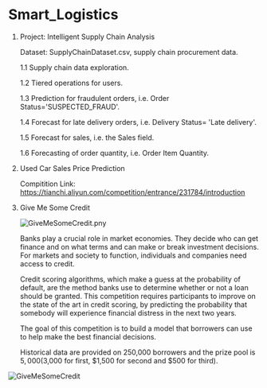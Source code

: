 # Smart_Logistics

1. Project: Intelligent Supply Chain Analysis

    Dataset: SupplyChainDataset.csv, supply chain procurement data.

    1.1 Supply chain data exploration.
    
    1.2 Tiered operations for users.
    
    1.3 Prediction for fraudulent orders, i.e. Order Status='SUSPECTED_FRAUD'.
    
    1.4 Forecast for late delivery orders, i.e. Delivery Status= 'Late delivery'.
    
    1.5 Forecast for sales, i.e. the Sales field.
    
    1.6 Forecasting of order quantity, i.e. Order Item Quantity.

2. Used Car Sales Price Prediction

    Compitition Link: https://tianchi.aliyun.com/competition/entrance/231784/introduction

3. Give Me Some Credit

   ![GiveMeSomeCredit.pny](https://github.com/yibeiou/Smart_Logistics/blob/master/GiveMeSomeCredit/GiveMeSomeCredit.png)

   Banks play a crucial role in market economies. They decide who can get  finance and on what terms and can make or break investment decisions.  For markets and society to function, individuals and companies need  access to credit. 

   Credit scoring algorithms, which make a guess at the probability of  default, are the method banks use to determine whether or not a loan  should be granted. This competition requires participants to improve on  the state of the art in credit scoring, by predicting the probability  that somebody will experience financial distress in the next two years.

   The goal of this competition is to build a model that borrowers can use to help make the best financial decisions.

   Historical data are provided on 250,000 borrowers and the prize pool  is $5,000 ($3,000 for first, $1,500 for second and $500 for third).

![GiveMeSomeCredit](https://tva1.sinaimg.cn/large/007S8ZIlgy1gjen7y9b0xj30q304vmzi.jpg)